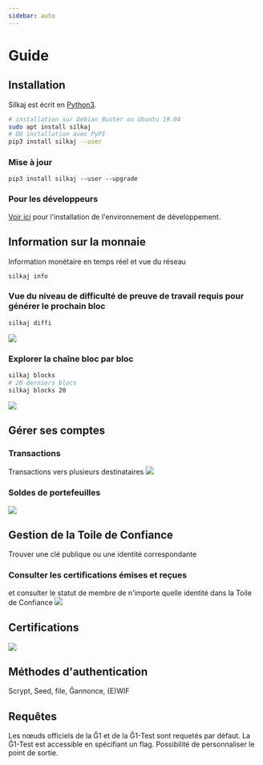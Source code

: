 ```yaml
---
sidebar: auto
---
```


# Guide

## Installation

Silkaj est écrit en [Python3](https://www.python.org/).
```bash
# installation sur Debian Buster ou Ubuntu 19.04
sudo apt install silkaj
# OU installation avec PyPI
pip3 install silkaj --user
```

### Mise à jour
    pip3 install silkaj --user --upgrade

### Pour les développeurs
[Voir ici](https://git.duniter.org/clients/python/silkaj/blob/dev/doc/install_poetry.md) pour l'installation de l'environnement de développement.

## Information sur la monnaie

Information monétaire en temps réel et vue du réseau

    silkaj info

### Vue du niveau de difficulté de preuve de travail requis pour générer le prochain bloc
```bash
silkaj diffi
```
![](https://silkaj.duniter.org/images/silkaj/diffi.png)

### Explorer la chaîne bloc par bloc
```bash
silkaj blocks
# 20 derniers blocs
silkaj blocks 20
```
![](https://silkaj.duniter.org/images/silkaj/blocks.png)

## Gérer ses comptes

### Transactions
Transactions vers plusieurs destinataires
![](https://silkaj.duniter.org/images/silkaj/tx.png)

### Soldes de portefeuilles

![](https://silkaj.duniter.org/images/silkaj/balance.png)

## Gestion de la Toile de Confiance

Trouver une clé publique ou une identité correspondante

### Consulter les certifications émises et reçues
et consulter le statut de membre de n'importe quelle identité dans la Toile de Confiance
![](https://silkaj.duniter.org/images/silkaj/wot.png)

## Certifications
![](https://silkaj.duniter.org/images/silkaj/cert.png)

## Méthodes d'authentication
Scrypt, Seed, file, Ğannonce, (E)WIF

## Requêtes
Les nœuds officiels de la Ğ1 et de la Ğ1-Test sont requetés par défaut.
La Ğ1-Test est accessible en spécifiant un flag. Possibilité de personnaliser le point de sortie.
